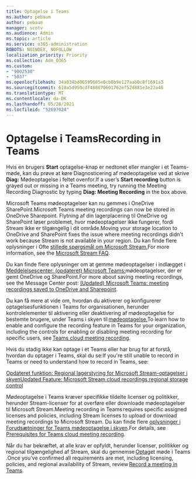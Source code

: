 ```yaml
---
title: Optagelse i Teams
ms.author: pebaum
author: pebaum
manager: scotv
ms.audience: Admin
ms.topic: article
ms.service: o365-administration
ROBOTS: NOINDEX, NOFOLLOW
localization_priority: Priority
ms.collection: Adm_O365
ms.custom:
- "9002530"
- "5037"
ms.openlocfilehash: 34a034bd06599685e0cb0b9e127aab0c8f1691a3
ms.sourcegitcommit: 610a5d950cdf488870601762ef52d881e3e22a48
ms.translationtype: MT
ms.contentlocale: da-DK
ms.lasthandoff: 05/28/2021
ms.locfileid: "52697024"
---
```

# <a name="recording-in-teams"></a><span data-ttu-id="3d665-102">Optagelse i Teams</span><span class="sxs-lookup"><span data-stu-id="3d665-102">Recording in Teams</span></span>

<span data-ttu-id="3d665-103">Hvis en brugers **Start** optagelse-knap er nedtonet eller mangler i et Teams-møde, kan du prøve at køre Diagnosticering af mødeoptagelse ved at skrive **Diag:** Mødeoptagelse i feltet ovenfor.</span><span class="sxs-lookup"><span data-stu-id="3d665-103">If a user’s **Start recording** button is grayed out or missing in a Teams meeting, try running the Meeting Recording Diagnostic by typing **Diag: Meeting Recording** in the box above.</span></span> 

<span data-ttu-id="3d665-104">Microsoft Teams mødeoptagelser kan nu gemmes i OneDrive SharePoint.</span><span class="sxs-lookup"><span data-stu-id="3d665-104">Microsoft Teams meeting recordings can now be stored in OneDrive Sharepoint.</span></span> <span data-ttu-id="3d665-105">Flytning af din lagerplacering til OneDrive og SharePoint løser problemet, hvor mødeoptagelser ikke fungerer, fordi Stream ikke er tilgængelig i dit område.</span><span class="sxs-lookup"><span data-stu-id="3d665-105">Moving your storage location to OneDrive and SharePoint fixes the issue where meeting recordings didn't work because Stream is not available in your region.</span></span> <span data-ttu-id="3d665-106">Du kan finde flere oplysninger i Ofte [stillede spørgsmål om Microsoft Stream.](/stream/faq#which-regions-does-microsoft-stream-host-my-data-in)</span><span class="sxs-lookup"><span data-stu-id="3d665-106">For more information, see the [Microsoft Stream FAQ](/stream/faq#which-regions-does-microsoft-stream-host-my-data-in).</span></span>

<span data-ttu-id="3d665-107">Du kan finde flere oplysninger om at gemme mødeoptagelser i indlægget i [Meddelelsescenter: (opdateret) Microsoft Teams:](https://portal.microsoft.com/Adminportal/Home?ref=MessageCenter&id=MC222640)mødeoptagelser, der er gemt OneDrive og SharePoint.</span><span class="sxs-lookup"><span data-stu-id="3d665-107">For more about saving meeting recordings, see the Message Center post: [(Updated) Microsoft Teams: meeting recordings saved to OneDrive and Sharepoint](https://portal.microsoft.com/Adminportal/Home?ref=MessageCenter&id=MC222640).</span></span>

<span data-ttu-id="3d665-108">Du kan få mere at vide om, hvordan du aktiverer og konfigurerer optagelsesfunktionen i Teams for organisationen, herunder kontrolelementer til aktivering eller deaktivering af mødeoptagelse for bestemte brugere, under Teams i skyen til [mødeoptagelse.](/microsoftteams/cloud-recording)</span><span class="sxs-lookup"><span data-stu-id="3d665-108">To learn how to enable and configure the recording feature in Teams for your organization, including the controls for enabling or disabling meeting recording for specific users, see [Teams cloud meeting recording](/microsoftteams/cloud-recording).</span></span> 

<span data-ttu-id="3d665-109">Hvis du stadig ikke kan optage i et Teams eller har brug for at forstå, hvordan du optager i Teams, skal du se:</span><span class="sxs-lookup"><span data-stu-id="3d665-109">If you're still unable to record in Teams or need to understand how to record in Teams, see:</span></span> 

[<span data-ttu-id="3d665-110">Opdateret funktion: Regional lagerstyring for Microsoft Stream-optagelser i skyen</span><span class="sxs-lookup"><span data-stu-id="3d665-110">Updated Feature: Microsoft Stream cloud recordings regional storage control</span></span>](https://admin.microsoft.com/AdminPortal/Home#/MessageCenter?id=MC214327)

<span data-ttu-id="3d665-111">Mødeoptagelse i Teams kræver specifikke tildelte licenser og politikker, herunder Stream-licenser for at overføre eller downloade mødeoptagelser til Microsoft Stream.</span><span class="sxs-lookup"><span data-stu-id="3d665-111">Meeting recording in Teams requires specific assigned licenses and policies, including Stream licenses to upload or download meeting recordings to Microsoft Stream.</span></span> <span data-ttu-id="3d665-112">Du kan finde flere [oplysninger i Forudsætninger for Teams mødeoptagelse i skyen](/microsoftteams/cloud-recording#prerequisites-for-teams-cloud-meeting-recording).</span><span class="sxs-lookup"><span data-stu-id="3d665-112">For details, see [Prerequisites for Teams cloud meeting recording](/microsoftteams/cloud-recording#prerequisites-for-teams-cloud-meeting-recording).</span></span>

<span data-ttu-id="3d665-113">Når du har bekræftet, at alle krav er opfyldt, herunder licenser, politikker og regional tilgængelighed af Stream, skal du gennemse [Optag](https://support.office.com/article/34dfbe7f-b07d-4a27-b4c6-de62f1348c24)et møde i Teams .</span><span class="sxs-lookup"><span data-stu-id="3d665-113">Once you’ve confirmed all requirements are met, including licensing, policies, and regional availability of Stream, review [Record a meeting in Teams](https://support.office.com/article/34dfbe7f-b07d-4a27-b4c6-de62f1348c24).</span></span> 